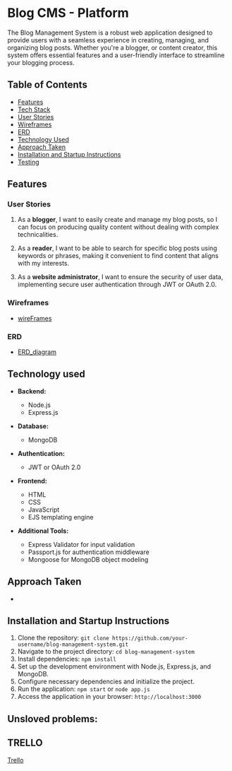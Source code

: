 
# Blog CMS - Platform

The Blog Management System is a robust web application designed to provide users with a seamless experience in creating, managing, and organizing blog posts. Whether you're a blogger, or content creator, this system offers essential features and a user-friendly interface to streamline your blogging process.

## Table of Contents

- [Features](#features)
- [Tech Stack](#tech-stack)
- [User Stories](#user-stories)
- [Wireframes](#wireframes)
- [ERD](#erd)
- [Technology Used](#technology-used)
- [Approach Taken](#approach-taken)
- [Installation and Startup Instructions](#installation-and-startup-instructions)
- [Testing](#testing)

## Features

### User Stories

1. As a **blogger**, I want to easily create and manage my blog posts, so I can focus on producing quality content without dealing with complex technicalities.

2. As a **reader**, I want to be able to search for specific blog posts using keywords or phrases, making it convenient to find content that aligns with my interests.



4. As a **website administrator**, I want to ensure the security of user data, implementing secure user authentication through JWT or OAuth 2.0.

### Wireframes

- [wireFrames](https://docs.google.com/presentation/d/1SDS5vyGimt23uAVb5FnC1vMvehB0IcOoDAKFNxmclVo/edit?usp=sharing)

### ERD

- [ERD_diagram](https://lucid.app/lucidchart/aed110e1-e41b-4712-84b6-6b9b653f2d92/edit?view_items=7v6f9gX1JVuG&invitationId=inv_c91ae021-59e7-4df7-961d-91c55f64df0f)

## Technology used

- **Backend:**
  - Node.js
  - Express.js

- **Database:**
  - MongoDB

- **Authentication:**
  - JWT or OAuth 2.0

- **Frontend:**
  - HTML
  - CSS
  - JavaScript
  - EJS templating engine

- **Additional Tools:**
  - Express Validator for input validation
  - Passport.js for authentication middleware
  - Mongoose for MongoDB object modeling
 

## Approach Taken

- 

## Installation and Startup Instructions

1. Clone the repository: `git clone https://github.com/your-username/blog-management-system.git`
2. Navigate to the project directory: `cd blog-management-system`
3. Install dependencies: `npm install`
4. Set up the development environment with Node.js, Express.js, and MongoDB.
5. Configure necessary dependencies and initialize the project.
6. Run the application: `npm start` or `node app.js`
7. Access the application in your browser: `http://localhost:3000`

## Unsloved problems:

## TRELLO 
 [Trello](https://trello.com/invite/b/mXxp4KHp/ATTI7420a553a4a2d8e3d8d412c9e1d603ae777066D7/blog-cms-platform)

